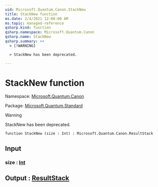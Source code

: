 ```yaml
---
uid: Microsoft.Quantum.Canon.StackNew
title: StackNew function
ms.date: 2/4/2021 12:00:00 AM
ms.topic: managed-reference
qsharp.kind: function
qsharp.namespace: Microsoft.Quantum.Canon
qsharp.name: StackNew
qsharp.summary: >+
  > [!WARNING]

  > StackNew has been deprecated.

---
```


# StackNew function

Namespace: [Microsoft.Quantum.Canon](xref:Microsoft.Quantum.Canon)

Package: [Microsoft.Quantum.Standard](https://nuget.org/packages/Microsoft.Quantum.Standard)


> [!WARNING]
> StackNew has been deprecated.



```qsharp
function StackNew (size : Int) : Microsoft.Quantum.Canon.ResultStack
```


## Input

### size : [Int](xref:microsoft.quantum.lang-ref.int)





## Output : [ResultStack](xref:Microsoft.Quantum.Canon.ResultStack)

